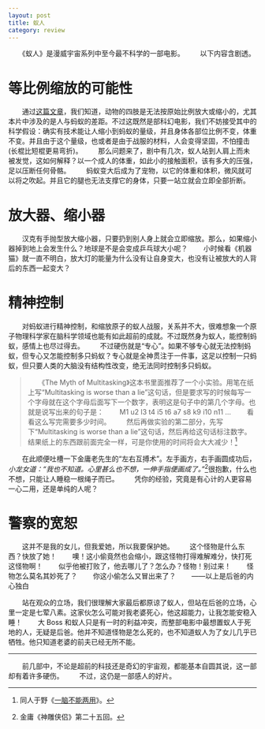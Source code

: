 ```yaml
---
layout: post
title: 蚁人
category: review
---
```


　　《蚁人》是漫威宇宙系列中至今最不科学的一部电影。
　　以下内容含剧透。

# 等比例缩放的可能性
　　通过[这篇文章][1]，我们知道，动物的四肢是无法按原始比例放大或缩小的，尤其本片中涉及的是人与蚂蚁的差距。不过这既然是部科幻电影，我们不妨接受其中的科学假设：确实有技术能让人缩小到蚂蚁的量级，并且身体各部位比例不变，体重不变。并且由于这个量级，也或者是由于战服的材料，人会变得坚固，不怕撞击 (长棍比短棍更易弯折)。
　　那么问题来了，剧中有几次，蚁人站到人肩上而未被发觉，这如何解释？以一个成人的体重，如此小的接触面积，该有多大的压强，足以压断任何骨骼。
　　蚂蚁变大后成为了宠物，以它的体重和体积，微风就可以将之吹起。并且它的腿也无法支撑它的身体，只要一站立就会立即全部折断。

# 放大器、缩小器
　　汉克有手抛型放大缩小器，只要扔到别人身上就会立即缩放。那么，如果缩小器掉到地上会发生什么？地球是不是会变成乒乓球大小呢？
　　小时候看《机器猫》就一直不明白，放大灯的能量为什么没有让自身变大，也没有让被放大的人背后的东西一起变大？

# 精神控制
　　对蚂蚁进行精神控制，和缩放原子的蚁人战服，关系并不大，很难想象一个原子物理科学家在脑科学领域也能有如此超前的成就。不过既然身为蚁人，能控制蚂蚁，感情上也尽过得去。
　　不过硬伤就是“专心”。如果不够专心就无法控制蚂蚁，但专心又怎能控制多只蚂蚁？专心就是全神贯注于一件事，这足以控制一只蚂蚁，但只要人类的大脑没有结构性改变，绝无法同时控制多只蚂蚁。

 > 　　《The Myth of Multitasking》这本书里面推荐了一个小实验。用笔在纸上写“Multitasking is worse than a lie”这句话，但是要求写的时候每写一个字母就在这个字母后面写下一个数字，表明这是句子中的第几个字母。也就是说写出来的句子是：
 > 　　M1 u2 l3 t4 i5 t6 a7 s8 k9 i10 n11 …
 > 　　看看这么写完需要多少时间。
 > 　　然后再做实验的第二部分，先写下“Multitasking is worse than a lie”这句话，然后再给这句话标注数字。结果纸上的东西跟前面完全一样，可是你使用的时间将会大大减少！[^am-1]

　　在此顺便吐槽一下金庸老先生的“左右互搏术”。左手画方，右手画圆成功后，*小龙女道：“我也不知道。心里甚么也不想，一伸手指便画成了。”*[^am-2]很抱歉，什么也不想，只能让人睡稳一根绳子而已。
　　凭你的经验，究竟是有心计的人更容易一心二用，还是单纯的人呢？

# 警察的宽恕
　　这并不是我的女儿，但我爱她，所以我要保护她。
　　这个怪物是什么东西？快放了她！
　　噢！这小偷竟然也会缩小，跟这怪物打得难解难分，快打死这怪物啊！
　　似乎他被打败了，他去哪儿了？怎么办？怪物！别过来！
　　怪物怎么莫名其妙死了？
　　你这小偷怎么又冒出来了？
　　——以上是后爸的内心独白

　　站在观众的立场，我们很理解大家最后都原谅了蚁人，但站在后爸的立场，心里一定是七荤八素。这家伙怎么可能对我老婆死心，他这超能力，让我怎能安稳入睡！
　　大 Boss 和蚁人只是有一时的利益冲突，而整部电影中最想置蚁人于死地的人，无疑是后爸。他并不知道怪物是怎么死的，也不知道蚁人为了女儿几乎已牺牲。他只知道老婆的前夫已经无所不能。

--------------------------------------------------------------------------------

　　前几部中，不论是超前的科技还是奇幻的宇宙观，都能基本自圆其说，这一部却有着许多硬伤。
　　不过，这仍是一部感人的好片。

[1]: http://www.guokr.com/article/73661/ "如果你可以放大或缩小10倍…… - 科学人 - 果壳网 科技有意思"
[^am-1]: 同人于野《[一脑不能两用](http://www.geekonomics10000.com/283 "一脑不能两用 « 学而时嘻之")》。
[^am-2]: 金庸《神雕侠侣》第二十五回。
